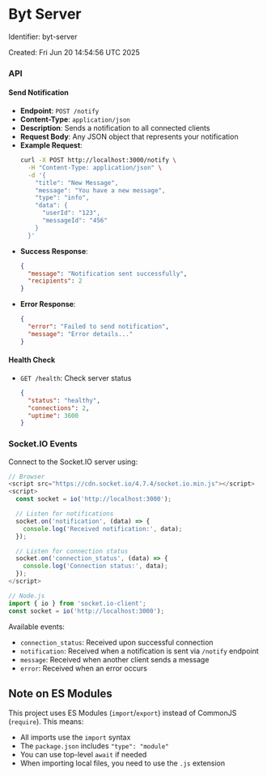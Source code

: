 # Byt Server

Identifier: byt-server

Created: Fri Jun 20 14:54:56 UTC 2025

### API

#### Send Notification

- **Endpoint**: `POST /notify`
- **Content-Type**: `application/json`
- **Description**: Sends a notification to all connected clients
- **Request Body**: Any JSON object that represents your notification
- **Example Request**:
  ```bash
  curl -X POST http://localhost:3000/notify \
    -H "Content-Type: application/json" \
    -d '{
      "title": "New Message",
      "message": "You have a new message",
      "type": "info",
      "data": {
        "userId": "123",
        "messageId": "456"
      }
    }'
  ```
- **Success Response**:
  ```json
  {
    "message": "Notification sent successfully",
    "recipients": 2
  }
  ```
- **Error Response**:
  ```json
  {
    "error": "Failed to send notification",
    "message": "Error details..."
  }
  ```

#### Health Check

- `GET /health`: Check server status
  ```json
  {
    "status": "healthy",
    "connections": 2,
    "uptime": 3600
  }
  ```

### Socket.IO Events

Connect to the Socket.IO server using:

```javascript
// Browser
<script src="https://cdn.socket.io/4.7.4/socket.io.min.js"></script>
<script>
  const socket = io('http://localhost:3000');

  // Listen for notifications
  socket.on('notification', (data) => {
    console.log('Received notification:', data);
  });

  // Listen for connection status
  socket.on('connection_status', (data) => {
    console.log('Connection status:', data);
  });
</script>

// Node.js
import { io } from 'socket.io-client';
const socket = io('http://localhost:3000');
```

Available events:

- `connection_status`: Received upon successful connection
- `notification`: Received when a notification is sent via `/notify` endpoint
- `message`: Received when another client sends a message
- `error`: Received when an error occurs

## Note on ES Modules

This project uses ES Modules (`import`/`export`) instead of CommonJS (`require`). This means:

- All imports use the `import` syntax
- The `package.json` includes `"type": "module"`
- You can use top-level `await` if needed
- When importing local files, you need to use the `.js` extension

